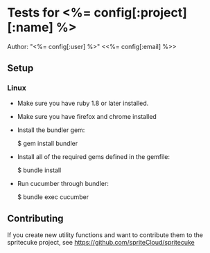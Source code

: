 # Tests for <%= config[:project][:name] %>

Author: "<%= config[:user] %>" <<%= config[:email] %>>

## Setup

### Linux

- Make sure you have ruby 1.8 or later installed.
- Make sure you have firefox and chrome installed
- Install the bundler gem:

    $ gem install bundler

- Install all of the required gems defined in the gemfile:

    $ bundle install

- Run cucumber through bundler:

    $ bundle exec cucumber


## Contributing

If you create new utility functions and want to contribute them to the spritecuke
project, see https://github.com/spriteCloud/spritecuke
